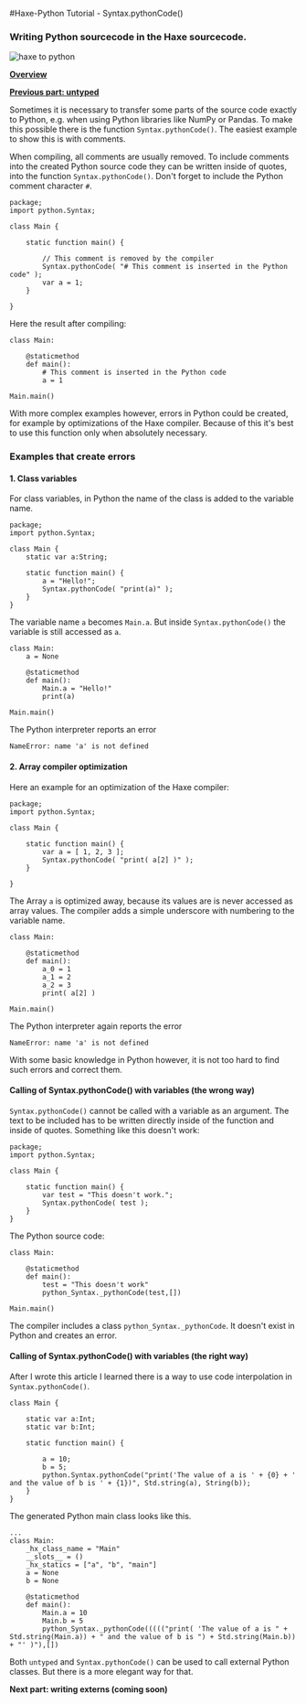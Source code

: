 #Haxe-Python Tutorial - Syntax.pythonCode()

<h3>Writing Python sourcecode in the Haxe sourcecode.</h3>

![haxe to python](https://i.imgsafe.org/e1a5de8b18.jpg)

[**Overview**](https://steemit.com/programming/@kkaos/haxe-python-tutorial-intro)

[**Previous part: untyped**](https://steemit.com/programming/@kkaos/haxe-python-tutorial-untyped)

Sometimes it is necessary to transfer some parts of the source code exactly to Python, e.g. when using Python libraries like NumPy or Pandas. To make this possible there is the function `Syntax.pythonCode()`. The easiest example to show this is with comments.

When compiling, all comments are usually removed. To include comments into the created Python source code they can be written inside of quotes, into the function `Syntax.pythonCode()`. Don't forget to include the Python comment character `#`.


    package;
    import python.Syntax;
    
    class Main {
    	
    	static function main() {
    		
    		// This comment is removed by the compiler
    		Syntax.pythonCode( "# This comment is inserted in the Python code" );
    		var a = 1;
    	}
    	
    }

Here the result after compiling:
    
    class Main:
    
    	@staticmethod
    	def main():
    		# This comment is inserted in the Python code
    		a = 1

    Main.main()
    
With more complex examples however, errors in Python could be created, for example by optimizations of the Haxe compiler. Because of this it's best to use this function only when absolutely necessary.

<h3>Examples that create errors</h3>

<h4>1. Class variables</h4>

For class variables, in Python the name of the class is added to the variable name.

	package;    
	import python.Syntax;
    
    class Main {
    	static var a:String;
    	
    	static function main() {
    		a = "Hello!";
    		Syntax.pythonCode( "print(a)" );
    	}
    }

The variable name `a` becomes `Main.a`. But inside `Syntax.pythonCode()` the variable is still accessed as `a`.

    class Main:
    	a = None
    
    	@staticmethod
    	def main():
    		Main.a = "Hello!"
    		print(a)
    
    Main.main()

The Python interpreter reports an error

    NameError: name 'a' is not defined



<h4>2. Array compiler optimization</h4>

Here an example for an optimization of the Haxe compiler:

    package;
    import python.Syntax;
    
    class Main {
    	
    	static function main() {
    		var a = [ 1, 2, 3 ];
    		Syntax.pythonCode( "print( a[2] )" );
    	}
    	
    }
    
The Array `a` is optimized away, because its values are is never accessed as array values. The compiler adds a simple underscore with numbering to the variable name. 

    class Main:
    
    	@staticmethod
    	def main():
    		a_0 = 1
    		a_1 = 2
    		a_2 = 3
    		print( a[2] )
    
    Main.main()
    
The Python interpreter again reports the error

    NameError: name 'a' is not defined

With some basic knowledge in Python however, it is not too hard to find such errors and correct them.

<h4>Calling of Syntax.pythonCode() with variables (the wrong way)</h4>

`Syntax.pythonCode()` cannot be called with a variable as an argument. The text to be included has to be written directly inside of the function and inside of quotes. Something like this doesn't work: 

    package;
    import python.Syntax;
    
    class Main {
    	
    	static function main() {
    		var test = "This doesn't work.";
    		Syntax.pythonCode( test );
    	}
    }

The Python source code:

    class Main:
    
    	@staticmethod
    	def main():
    		test = "This doesn't work"
    		python_Syntax._pythonCode(test,[])
    
    Main.main()
    
The compiler includes a class `python_Syntax._pythonCode`. It doesn't exist in Python and creates an error.

<h4>Calling of Syntax.pythonCode() with variables (the right way)</h4>

After I wrote this article I learned there is a way to use code interpolation in `Syntax.pythonCode()`.

    class Main {
    	
    	static var a:Int;
    	static var b:Int;
    	
    	static function main() {
    		
    		a = 10;
    		b = 5;
    		python.Syntax.pythonCode("print('The value of a is ' + {0} + ' and the value of b is ' + {1})", Std.string(a), String(b));
    	}
    }
    

The generated Python main class looks like this. 

	...
    class Main:
	    _hx_class_name = "Main"
	    __slots__ = ()
	    _hx_statics = ["a", "b", "main"]
	    a = None
	    b = None
	
	    @staticmethod
	    def main():
	        Main.a = 10
	        Main.b = 5
	        python_Syntax._pythonCode((((("print( 'The value of a is " + Std.string(Main.a)) + " and the value of b is ") + Std.string(Main.b)) + "' )"),[])
	
	
	


Both `untyped` and `Syntax.pythonCode()` can be used to call external Python classes. But there is a more elegant way for that.

**Next part: writing externs (coming soon)**